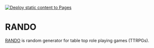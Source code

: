 [![Deploy static content to Pages](https://github.com/qualityshepherd/rando/actions/workflows/deploy2pages.yml/badge.svg)](https://github.com/qualityshepherd/rando/actions/workflows/deploy2pages.yml)

# RANDO

[RANDO](https://rando.brine.dev) is random generator for table top role playing games (TTRPGs).